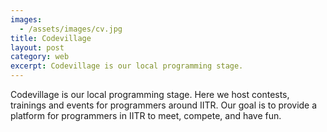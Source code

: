 ```yaml
---
images:
  - /assets/images/cv.jpg
title: Codevillage
layout: post
category: web
excerpt: Codevillage is our local programming stage.
---
```

Codevillage is our local programming stage. Here we host contests, trainings and events for programmers around IITR. Our goal is to provide a platform for programmers in IITR to meet, compete, and have fun.
